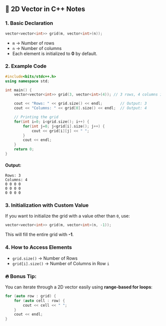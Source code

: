 ## 📄 2D Vector in C++ Notes

### 1. Basic Declaration

```cpp
vector<vector<int>> grid(m, vector<int>(n));
```

- `m` → Number of rows
- `n` → Number of columns
- Each element is initialized to **0** by default.

### 2. Example Code

```cpp
#include<bits/stdc++.h>
using namespace std;

int main() {
    vector<vector<int>> grid(3, vector<int>(4)); // 3 rows, 4 columns initialized with 0

    cout << "Rows: " << grid.size() << endl;        // Output: 3
    cout << "Columns: " << grid[0].size() << endl;  // Output: 4

    // Printing the grid
    for(int i=0; i<grid.size(); i++) {
        for(int j=0; j<grid[i].size(); j++) {
            cout << grid[i][j] << " ";
        }
        cout << endl;
    }
    return 0;
}
```

#### Output:

```
Rows: 3
Columns: 4
0 0 0 0
0 0 0 0
0 0 0 0
```

### 3. Initialization with Custom Value

If you want to initialize the grid with a value other than `0`, use:

```cpp
vector<vector<int>> grid(m, vector<int>(n, -1));
```

This will fill the entire grid with **-1**.

### 4. How to Access Elements

- `grid.size()` → Number of Rows
- `grid[i].size()` → Number of Columns in Row `i`

### 🔥 Bonus Tip:

You can iterate through a 2D vector easily using **range-based for loops**:

```cpp
for (auto row : grid) {
    for (auto cell : row) {
        cout << cell << " ";
    }
    cout << endl;
}
```
